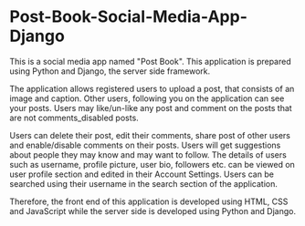 # Post-Book-Social-Media-App-Django 

This is a social media app named "Post Book". This application is prepared using Python and Django, the server side framework.

The application allows registered users to upload a post, that consists of an image and caption. Other users, following you on the application can see your posts. Users may like/un-like any post and comment on the posts that are not comments_disabled posts. 

Users can delete their post, edit their comments, share post of other users and enable/disable comments on their posts. Users will get suggestions about people they may know and may want to follow. The details of users such as username, profile picture, user bio, followers etc. can be viewed on user profile section and edited in their Account Settings. Users can be searched using their username in the search section of the application.

Therefore, the front end of this application is developed using HTML, CSS and JavaScript while the server side is developed using Python and Django.
